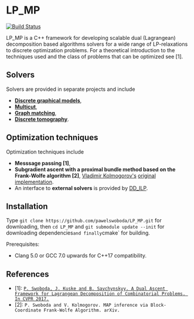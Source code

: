 LP_MP
========

[![Build Status](https://travis-ci.org/pawelswoboda/LP_MP.svg?branch=master)](https://travis-ci.org/pawelswoboda/LP_MP)

LP_MP is a C++ framework for developing scalable dual (Lagrangean) decomposition based algorithms solvers for a wide range of LP-relaxations to discrete optimization problems.
For a theoretical introduction to the techniques used and the class of problems that can be optimized see [1].

## Solvers
Solvers are provided in separate projects and include
* **[Discrete graphical models](https://github.com/pawelswoboda/LP_MP-MRF)**,
* **[Multicut](https://github.com/pawelswoboda/LP_MP-Cut)**, 
* **[Graph matching](https://github.com/pawelswoboda/LP_MP-QAP)**, 
* **[Discrete tomography](https://github.com/pawelswoboda/LP_MP-Discrete-tomography)**.

## Optimization techniques
Optimization techniques include
* **Messsage passing [1]**,
* **Subgradient ascent with a proximal bundle method based on the Frank-Wolfe algorithm [2]**, [Vladimir Kolmogorov's](http://http://pub.ist.ac.at/~vnk/) [original implementation](http://pub.ist.ac.at/~vnk/papers/FWMAP.html).
* An interface to **external solvers** is provided by [DD_ILP](https://github.com/pawelswoboda/DD_ILP).


## Installation
Type `git clone https://github.com/pawelswoboda/LP_MP.git` for downloading, then `cd LP_MP` and `git submodule update --init` for downloading dependencies` and finally `cmake` for building.

Prerequisites:
* Clang 5.0 or GCC 7.0 upwards for C++17 compatibility.

## References
* [1]: [`P. Swoboda, J. Kuske and B. Savchynskyy. A Dual Ascent Framework for Lagrangean Decomposition of Combinatorial Problems. In CVPR 2017.`](http://openaccess.thecvf.com/content_cvpr_2017/html/Swoboda_A_Dual_Ascent_CVPR_2017_paper.html)
* [2]: `P. Swoboda and V. Kolmogorov. MAP inference via Block-Coordinate Frank-Wolfe Algorithm. arXiv.`
